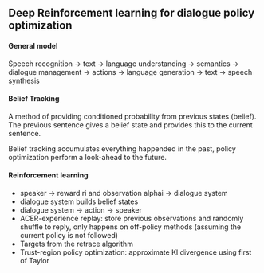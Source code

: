 ## Deep Reinforcement learning for dialogue policy optimization

#### General model
Speech recognition -> text -> language understanding -> semantics -> dialogue management -> actions -> language generation -> text -> speech synthesis


#### Belief Tracking
A method of providing conditioned probability from previous states (belief).
The previous sentence gives a belief state and provides this to the current
sentence.

Belief tracking accumulates everything happended in the past, policy
optimization perform a look-ahead to the future.

#### Reinforcement learning
* speaker -> reward ri and observation alphai -> dialogue system
* dialogue system builds belief states
* dialogue system -> action -> speaker
* ACER-experience replay: store previous observations and randomly shuffle to reply,
only happens on off-policy methods (assuming the current policy is not followed)
* Targets from the retrace algorithm
* Trust-region policy optimization: approximate Kl divergence using first of Taylor
